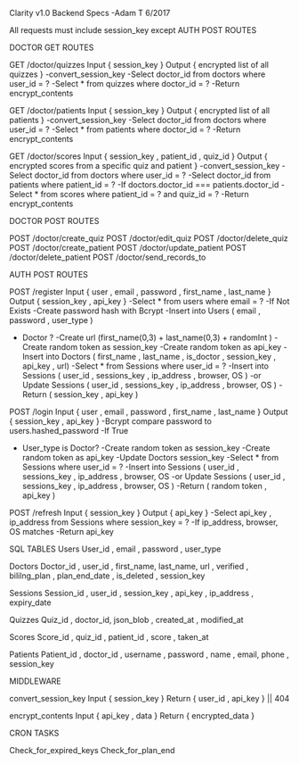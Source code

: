 Clarity v1.0 Backend Specs
-Adam T
6/2017

All requests must include session_key except AUTH POST ROUTES

DOCTOR GET ROUTES

GET /doctor/quizzes
Input { session_key }
Output { encrypted list of all quizzes }
-convert_session_key
-Select doctor_id from doctors where user_id = ?
-Select * from quizzes where doctor_id = ?
-Return encrypt_contents

GET /doctor/patients
Input { session_key }
Output { encrypted list of all patients }
-convert_session_key
-Select doctor_id from doctors where user_id = ?
-Select * from patients where doctor_id = ?
-Return encrypt_contents

GET /doctor/scores
Input { session_key , patient_id , quiz_id }
Output { encrypted scores from a specific quiz and patient }
-convert_session_key
-Select doctor_id from doctors where user_id = ?
-Select doctor_id from patients where patient_id = ?
-If doctors.doctor_id === patients.doctor_id
-Select * from scores where patient_id = ? and quiz_id = ?
-Return encrypt_contents

DOCTOR  POST ROUTES

POST /doctor/create_quiz
POST /doctor/edit_quiz
POST /doctor/delete_quiz
POST /doctor/create_patient
POST /doctor/update_patient
POST /doctor/delete_patient
POST /doctor/send_records_to

AUTH POST ROUTES

POST /register
Input { user , email ,  password , first_name , last_name }
Output { session_key , api_key }
-Select * from users where email = ?
-If Not Exists
-Create password hash with Bcrypt
-Insert into Users ( email , password , user_type )
- Doctor ? 
-Create url (first_name(0,3) + last_name(0,3) + randomInt )
-Create random token as session_key
-Create random token as api_key
-Insert into Doctors ( first_name , last_name , is_doctor , session_key , api_key , url)
-Select * from Sessions where user_id = ?
-Insert into Sessions ( user_id , sessions_key , ip_address , browser, OS )
-or Update Sessions ( user_id , sessions_key , ip_address , browser, OS )
-Return ( session_key , api_key )

POST /login
Input { user , email ,  password , first_name , last_name }
Output { session_key , api_key }
-Bcrypt compare password to users.hashed_password
-If True
- User_type is Doctor?
-Create random token as session_key
-Create random token as api_key
-Update Doctors session_key
-Select * from Sessions where user_id = ?
-Insert into Sessions ( user_id , sessions_key , ip_address , browser, OS 
-or Update Sessions ( user_id , sessions_key , ip_address , browser, OS )
-Return ( random token , api_key )

POST /refresh
Input { session_key }
Output { api_key }
-Select api_key , ip_address from Sessions where session_key = ?
-If ip_address, browser, OS matches
-Return api_key




SQL TABLES
Users
User_id , email , password , user_type

Doctors
Doctor_id , user_id , first_name, last_name, url , verified , bililng_plan , plan_end_date , is_deleted , session_key

Sessions
Session_id , user_id , session_key , api_key , ip_address , expiry_date

Quizzes
Quiz_id , doctor_id, json_blob , created_at , modified_at

Scores
Score_id , quiz_id , patient_id , score , taken_at

Patients
Patient_id , doctor_id , username , password , name , email, phone , session_key



MIDDLEWARE

convert_session_key
Input { session_key } 
Return { user_id , api_key } || 404

encrypt_contents
Input { api_key , data }
Return { encrypted_data }


CRON TASKS

Check_for_expired_keys
Check_for_plan_end


